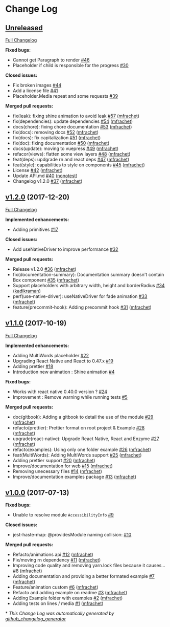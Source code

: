 # Change Log

## [Unreleased](https://github.com/mfrachet/rn-placeholder/tree/HEAD)

[Full Changelog](https://github.com/mfrachet/rn-placeholder/compare/v1.2.0...HEAD)

**Fixed bugs:**

- Cannot get Paragraph to render [\#46](https://github.com/mfrachet/rn-placeholder/issues/46)
- Placeholder if child is responsible for the progress [\#30](https://github.com/mfrachet/rn-placeholder/issues/30)

**Closed issues:**

- Fix broken images [\#44](https://github.com/mfrachet/rn-placeholder/issues/44)
- Add a license file [\#41](https://github.com/mfrachet/rn-placeholder/issues/41)
- Placeholder.Media repeat and some requests [\#39](https://github.com/mfrachet/rn-placeholder/issues/39)

**Merged pull requests:**

- fix\(leak\): fixing shine animation to avoid leak [\#57](https://github.com/mfrachet/rn-placeholder/pull/57) ([mfrachet](https://github.com/mfrachet))
- fix\(dependencies\): update dependencies [\#54](https://github.com/mfrachet/rn-placeholder/pull/54) ([mfrachet](https://github.com/mfrachet))
- docs\(chore\): fixing chore documentation [\#53](https://github.com/mfrachet/rn-placeholder/pull/53) ([mfrachet](https://github.com/mfrachet))
- fix\(docs\): removing docs [\#52](https://github.com/mfrachet/rn-placeholder/pull/52) ([mfrachet](https://github.com/mfrachet))
- fix\(docs\): fix capitalization [\#51](https://github.com/mfrachet/rn-placeholder/pull/51) ([mfrachet](https://github.com/mfrachet))
- fix\(doc\): fixing documentation [\#50](https://github.com/mfrachet/rn-placeholder/pull/50) ([mfrachet](https://github.com/mfrachet))
- docs\(update\): moving to vuepress [\#49](https://github.com/mfrachet/rn-placeholder/pull/49) ([mfrachet](https://github.com/mfrachet))
- refacor\(views\): flatten some view layers [\#48](https://github.com/mfrachet/rn-placeholder/pull/48) ([mfrachet](https://github.com/mfrachet))
- feat\(deps\): updgrade rn and react deps [\#47](https://github.com/mfrachet/rn-placeholder/pull/47) ([mfrachet](https://github.com/mfrachet))
- feat\(style\): capabilities to style on components [\#45](https://github.com/mfrachet/rn-placeholder/pull/45) ([mfrachet](https://github.com/mfrachet))
- License [\#42](https://github.com/mfrachet/rn-placeholder/pull/42) ([mfrachet](https://github.com/mfrachet))
- Update API.md [\#40](https://github.com/mfrachet/rn-placeholder/pull/40) ([nonotest](https://github.com/nonotest))
- Changelog v1.2.0 [\#37](https://github.com/mfrachet/rn-placeholder/pull/37) ([mfrachet](https://github.com/mfrachet))

## [v1.2.0](https://github.com/mfrachet/rn-placeholder/tree/v1.2.0) (2017-12-20)
[Full Changelog](https://github.com/mfrachet/rn-placeholder/compare/v1.1.0...v1.2.0)

**Implemented enhancements:**

- Adding primitives [\#17](https://github.com/mfrachet/rn-placeholder/issues/17)

**Closed issues:**

- Add useNativeDriver to improve performance [\#32](https://github.com/mfrachet/rn-placeholder/issues/32)

**Merged pull requests:**

- Release v1.2.0 [\#36](https://github.com/mfrachet/rn-placeholder/pull/36) ([mfrachet](https://github.com/mfrachet))
- fix\(documentation-summary\): Documentation summary doesn't contain Box component [\#35](https://github.com/mfrachet/rn-placeholder/pull/35) ([mfrachet](https://github.com/mfrachet))
- Support placeholders with arbitrary width, height and borderRadius [\#34](https://github.com/mfrachet/rn-placeholder/pull/34) ([kadikraman](https://github.com/kadikraman))
- perf\(use-native-driver\): useNativeDriver for fade animation [\#33](https://github.com/mfrachet/rn-placeholder/pull/33) ([mfrachet](https://github.com/mfrachet))
- feature\(precommit-hook\): Adding precommit hook [\#31](https://github.com/mfrachet/rn-placeholder/pull/31) ([mfrachet](https://github.com/mfrachet))

## [v1.1.0](https://github.com/mfrachet/rn-placeholder/tree/v1.1.0) (2017-10-19)
[Full Changelog](https://github.com/mfrachet/rn-placeholder/compare/v1.0.0...v1.1.0)

**Implemented enhancements:**

- Adding MultiWords placeholder [\#22](https://github.com/mfrachet/rn-placeholder/issues/22)
- Upgrading React Native and React to 0.47.x [\#19](https://github.com/mfrachet/rn-placeholder/issues/19)
- Adding prettier [\#18](https://github.com/mfrachet/rn-placeholder/issues/18)
- Introduction new animation : Shine animation [\#4](https://github.com/mfrachet/rn-placeholder/issues/4)

**Fixed bugs:**

- Works with react native 0.40.0 version ? [\#24](https://github.com/mfrachet/rn-placeholder/issues/24)
- Improvement : Remove warning while running tests [\#5](https://github.com/mfrachet/rn-placeholder/issues/5)

**Merged pull requests:**

- doc\(gitbook\): Adding a gitbook to detail the use of the module  [\#29](https://github.com/mfrachet/rn-placeholder/pull/29) ([mfrachet](https://github.com/mfrachet))
- refacto\(prettier\): Prettier format on root project & Example [\#28](https://github.com/mfrachet/rn-placeholder/pull/28) ([mfrachet](https://github.com/mfrachet))
- upgrade\(react-native\): Upgrade React Native, React and Enzyme [\#27](https://github.com/mfrachet/rn-placeholder/pull/27) ([mfrachet](https://github.com/mfrachet))
- refacto\(examples\): Using only one folder example [\#26](https://github.com/mfrachet/rn-placeholder/pull/26) ([mfrachet](https://github.com/mfrachet))
- feat\(MultiWords\): Adding MultiWords support [\#25](https://github.com/mfrachet/rn-placeholder/pull/25) ([mfrachet](https://github.com/mfrachet))
- Adding prettier support [\#20](https://github.com/mfrachet/rn-placeholder/pull/20) ([mfrachet](https://github.com/mfrachet))
- Improve/documentation for web [\#15](https://github.com/mfrachet/rn-placeholder/pull/15) ([mfrachet](https://github.com/mfrachet))
- Removing unecessary files [\#14](https://github.com/mfrachet/rn-placeholder/pull/14) ([mfrachet](https://github.com/mfrachet))
- Improve/documentation examples package [\#13](https://github.com/mfrachet/rn-placeholder/pull/13) ([mfrachet](https://github.com/mfrachet))

## [v1.0.0](https://github.com/mfrachet/rn-placeholder/tree/v1.0.0) (2017-07-13)
**Fixed bugs:**

- Unable to resolve module `AccessibilityInfo` [\#9](https://github.com/mfrachet/rn-placeholder/issues/9)

**Closed issues:**

- jest-haste-map: @providesModule naming collision: [\#10](https://github.com/mfrachet/rn-placeholder/issues/10)

**Merged pull requests:**

- Refacto/animations api [\#12](https://github.com/mfrachet/rn-placeholder/pull/12) ([mfrachet](https://github.com/mfrachet))
- Fix/moving rn dependency [\#11](https://github.com/mfrachet/rn-placeholder/pull/11) ([mfrachet](https://github.com/mfrachet))
- Improving code quality and removing yarn.lock files because it causes… [\#8](https://github.com/mfrachet/rn-placeholder/pull/8) ([mfrachet](https://github.com/mfrachet))
- Adding documentation and providing a better formated example [\#7](https://github.com/mfrachet/rn-placeholder/pull/7) ([mfrachet](https://github.com/mfrachet))
- Feature/animation custom [\#6](https://github.com/mfrachet/rn-placeholder/pull/6) ([mfrachet](https://github.com/mfrachet))
- Refacto and adding example on readme [\#3](https://github.com/mfrachet/rn-placeholder/pull/3) ([mfrachet](https://github.com/mfrachet))
- Adding Example folder with examples [\#2](https://github.com/mfrachet/rn-placeholder/pull/2) ([mfrachet](https://github.com/mfrachet))
- Adding tests on lines / media [\#1](https://github.com/mfrachet/rn-placeholder/pull/1) ([mfrachet](https://github.com/mfrachet))



\* *This Change Log was automatically generated by [github_changelog_generator](https://github.com/skywinder/Github-Changelog-Generator)*